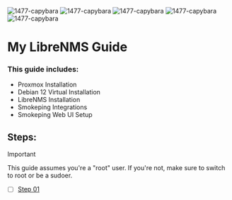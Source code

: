 ![1477-capybara](https://github.com/hispanicdevian/libreNMS-Guide/assets/135581442/4296fa98-e024-4ed7-9d23-8f414f94b5c0) ![1477-capybara](https://github.com/hispanicdevian/libreNMS-Guide/assets/135581442/4296fa98-e024-4ed7-9d23-8f414f94b5c0) ![1477-capybara](https://github.com/hispanicdevian/libreNMS-Guide/assets/135581442/4296fa98-e024-4ed7-9d23-8f414f94b5c0) ![1477-capybara](https://github.com/hispanicdevian/libreNMS-Guide/assets/135581442/4296fa98-e024-4ed7-9d23-8f414f94b5c0) ![1477-capybara](https://github.com/hispanicdevian/libreNMS-Guide/assets/135581442/4296fa98-e024-4ed7-9d23-8f414f94b5c0)

# My LibreNMS Guide
### This guide includes:
- Proxmox Installation
- Debian 12 Virtual Installation
- LibreNMS Installation
- Smokeping Integrations
- Smokeping Web UI Setup

## Steps:
> [!IMPORTANT]
> This guide assumes you're a "root" user. If you're not, make sure to switch to root or be a sudoer.
- [ ] [Step 01](Step_01.md)
